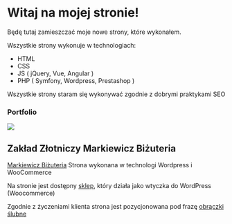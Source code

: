 # Witaj na mojej stronie!

Będę tutaj zamieszczać moje nowe strony, które wykonałem.

Wszystkie strony wykonuje w technologiach:
- HTML
- CSS
- JS ( jQuery, Vue, Angular )
- PHP ( Symfony, Wordpress, Prestashop )

Wszystkie strony staram się wykonywać zgodnie z dobrymi praktykami SEO

### Portfolio

<img src="https://www.zaklad-zlotniczy.pl/wp-content/uploads/slider.jpg"><br/>
## Zakład Złotniczy Markiewicz Biżuteria
[Markiewicz Biżuteria](https://www.zaklad-zlotniczy.pl/)
Strona wykonana w technologi Wordpress i WooCommerce 

Na stronie jest dostępny [sklep](https://www.zaklad-zlotniczy.pl/produkty/), który działa jako wtyczka do WordPress (Woocommerce)

Zgodnie z życzeniami klienta strona jest pozycjonowana pod frazę [obrączki ślubne](https://www.zaklad-zlotniczy.pl/obraczki-slubne/)


